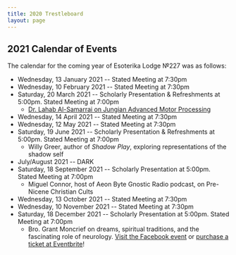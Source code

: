 ```yaml
---
title: 2020 Trestleboard
layout: page
---
```


## 2021 Calendar of Events

The calendar for the coming year of Esoterika Lodge №227 was as follows:

 -  Wednesday, 13 January 2021 -- Stated Meeting at 7:30pm
 -  Wednesday, 10 February 2021 -- Stated Meeting at 7:30pm
 -  Saturday, 20 March 2021 -- Scholarly Presentation & Refreshments at 5:00pm. Stated Meeting at 7:00pm
    * [Dr. Lahab Al-Samarrai on Jungian Advanced Motor Processing](2021-alsamarrai/)
 -  Wednesday, 14 April 2021 -- Stated Meeting at 7:30pm
 -  Wednesday, 12 May 2021 -- Stated Meeting at 7:30pm
 -  Saturday, 19 June 2021 -- Scholarly Presentation & Refreshments at 5:00pm. Stated Meeting at 7:00pm
    * Willy Greer, author of *Shadow Play*, exploring representations of the shadow self
 -  July/August 2021 -- DARK
 -  Saturday, 18 September 2021 -- Scholarly Presentation at 5:00pm. Stated Meeting at 7:00pm
    * Miguel Connor, host of Aeon Byte Gnostic Radio podcast, on Pre-Nicene Christian Cults
 -  Wednesday, 13 October 2021 -- Stated Meeting at 7:30pm
 -  Wednesday, 10 November 2021 -- Stated Meeting at 7:30pm
 -  Saturday, 18 December 2021 -- Scholarly Presentation at 5:00pm. Stated Meeting at 7:00pm
    * Bro. Grant Moncrief on dreams, spiritual traditions, and the
      fascinating role of neurology.
      [Visit the Facebook event](https://fb.me/e/2f2o4mvb2) or [purchase a ticket at Eventbrite](https://www.eventbrite.com/e/223035203297)!
